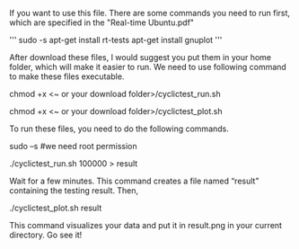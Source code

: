 If you want to use this file. There are some commands you need to run first, which are specified in the "Real-time Ubuntu.pdf"

'''
sudo -s
apt-get install rt-tests
apt-get install gnuplot
'''

After download these files, I would suggest you put them in your home folder, which will make it easier to run. We need to use following command to make these files executable.

chmod +x <~ or your download folder>/cyclictest_run.sh

chmod +x <~ or your download folder>/cyclictest_plot.sh
  
To run these files, you need to do the following commands.

sudo –s #we need root permission

./cyclictest_run.sh 100000 > result

Wait for a few minutes. This command creates a file named “result” containing the testing result. Then,

./cyclictest_plot.sh result

This command visualizes your data and put it in result.png in your current directory. Go see it!
